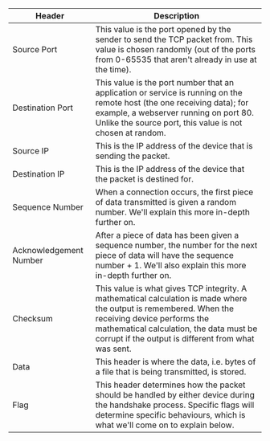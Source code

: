 | Header  | Description |
| ------------- | ------------- |
| Source Port  | This value is the port opened by the sender to send the TCP packet from. This value is chosen randomly (out of the ports from 0-65535 that aren't already in use at the time).  |
| Destination Port  | This value is the port number that an application or service is running on the remote host (the one receiving data); for example, a webserver running on port 80. Unlike the source port, this value is not chosen at random.  |
| Source IP  | This is the IP address of the device that is sending the packet. |
| Destination IP  | This is the IP address of the device that the packet is destined for.  |
| Sequence Number  | When a connection occurs, the first piece of data transmitted is given a random number. We'll explain this more in-depth further on.  |
| Acknowledgement Number  | After a piece of data has been given a sequence number, the number for the next piece of data will have the sequence number + 1. We'll also explain this more in-depth further on.  |
| Checksum  | This value is what gives TCP integrity. A mathematical calculation is made where the output is remembered. When the receiving device performs the mathematical calculation, the data must be corrupt if the output is different from what was sent.  |
| Data  | This header is where the data, i.e. bytes of a file that is being transmitted, is stored.  |
| Flag  | This header determines how the packet should be handled by either device during the handshake process. Specific flags will determine specific behaviours, which is what we'll come on to explain below.  |
